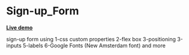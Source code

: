 # Sign-up_Form
**[Live demo](https://ahmedtamerreko.github.io/Sign-up_Form/)**

sign-up form using
1-css custom properties
2-flex box
3-positioning
3-inputs
5-labels
6-Google Fonts (New Amsterdam font)
and more
